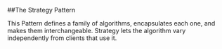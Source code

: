 ##The Strategy Pattern 

This Pattern defines a family of algorithms,
encapsulates each one, and makes them interchangeable.
Strategy lets the algorithm vary independently from
clients that use it.